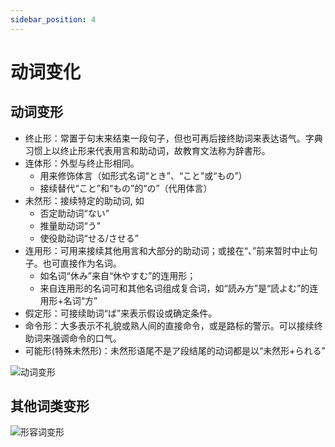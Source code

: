 ```yaml
---
sidebar_position: 4
---
```


# 动词变化

## 动词变形

- 终止形：常置于句末来结束一段句子，但也可再后接终助词来表达语气。字典习惯上以终止形来代表用言和助动词，故教育文法称为辞書形。
- 连体形：外型与终止形相同。
  - 用来修饰体言（如形式名词“とき”、“こと”或“もの”）
  - 接续替代“こと”和“もの”的“の”（代用体言）
- 未然形：接续特定的助动词, 如
  - 否定助动词“ない”
  - 推量助动词“う”
  - 使役助动词“せる/させる”
- 连用形：可用来接续其他用言和大部分的助动词；或接在“、”前来暂时中止句子。也可直接作为名词。 
  - 如名词“休み”来自“休やすむ”的连用形；
  - 来自连用形的名词可和其他名词组成复合词，如“読み方”是“読よむ”的连用形+名词“方”
- 假定形：可接续助词“ば”来表示假设或确定条件。
- 命令形：大多表示不礼貌或熟人间的直接命令，或是路标的警示。可以接续终助词来强调命令的口气。
- 可能形(特殊未然形)：未然形语尾不是ア段结尾的动词都是以“未然形+られる”


![动词变形](/img/japanese/动词变形.jpg)

## 其他词类变形

![形容词变形](/img/japanese/形容词变形.jpg)